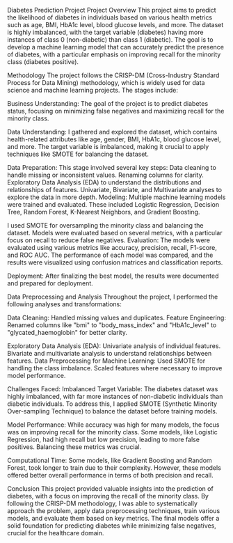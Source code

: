 

Diabetes Prediction Project
Project Overview
This project aims to predict the likelihood of diabetes in individuals based on various health metrics such as age, BMI, HbA1c level, blood glucose levels, and more. The dataset is highly imbalanced, with the target variable (diabetes) having more instances of class 0 (non-diabetic) than class 1 (diabetic). The goal is to develop a machine learning model that can accurately predict the presence of diabetes, with a particular emphasis on improving recall for the minority class (diabetes positive).

Methodology
The project follows the CRISP-DM (Cross-Industry Standard Process for Data Mining) methodology, which is widely used for data science and machine learning projects. The stages include:

Business Understanding: The goal of the project is to predict diabetes status, focusing on minimizing false negatives and maximizing recall for the minority class.

Data Understanding: I gathered and explored the dataset, which contains health-related attributes like age, gender, BMI, HbA1c, blood glucose level, and more. The target variable is imbalanced, making it crucial to apply techniques like SMOTE for balancing the dataset.


Data Preparation: This stage involved several key steps:
 Data cleaning to handle missing or inconsistent values.
Renaming columns for clarity.
Exploratory Data Analysis (EDA) to understand the distributions and relationships of features.
Univariate, Bivariate, and Multivariate analyses to explore the data in more depth.
Modeling: Multiple machine learning models were trained and evaluated. These included Logistic Regression, Decision Tree, Random Forest, K-Nearest Neighbors, and Gradient Boosting.

I used SMOTE for oversampling the minority class and balancing the dataset.
Models were evaluated based on several metrics, with a particular focus on recall to reduce false negatives.
Evaluation: The models were evaluated using various metrics like accuracy, precision, recall, F1-score, and ROC AUC. The performance of each model was compared, and the results were visualized using confusion matrices and classification reports.

Deployment: After finalizing the best model, the results were documented and prepared for deployment.

Data Preprocessing and Analysis
Throughout the project, I performed the following analyses and transformations:

Data Cleaning: Handled missing values and duplicates.
Feature Engineering: Renamed columns like "bmi" to "body_mass_index" and "HbA1c_level" to "glycated_haemoglobin" for better clarity.

Exploratory Data Analysis (EDA):
Univariate analysis of individual features.
Bivariate and multivariate analysis to understand relationships between features.
Data Preprocessing for Machine Learning:
Used SMOTE for handling the class imbalance.
Scaled features where necessary to improve model performance.

Challenges Faced:
Imbalanced Target Variable: The diabetes dataset was highly imbalanced, with far more instances of non-diabetic individuals than diabetic individuals. To address this, I applied SMOTE (Synthetic Minority Over-sampling Technique) to balance the dataset before training models.

Model Performance: 
While accuracy was high for many models, the focus was on improving recall for the minority class. Some models, like Logistic Regression, had high recall but low precision, leading to more false positives. Balancing these metrics was crucial.

Computational Time: 
Some models, like Gradient Boosting and Random Forest, took longer to train due to their complexity. However, these models offered better overall performance in terms of both precision and recall.

Conclusion
This project provided valuable insights into the prediction of diabetes, with a focus on improving the recall of the minority class. By following the CRISP-DM methodology, I was able to systematically approach the problem, apply data preprocessing techniques, train various models, and evaluate them based on key metrics. The final models offer a solid foundation for predicting diabetes while minimizing false negatives, crucial for the healthcare domain.
